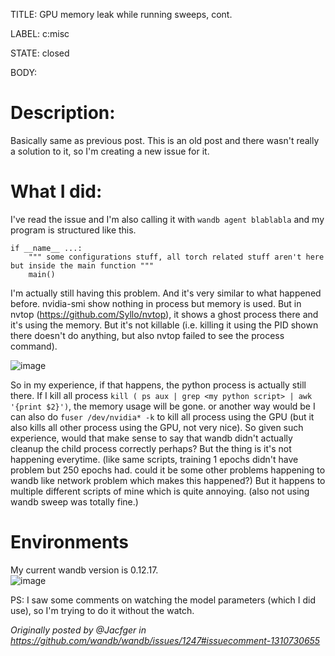 TITLE:
GPU memory leak while running sweeps, cont.

LABEL:
c:misc

STATE:
closed

BODY:
# Description:
Basically same as previous post.
This is an old post and there wasn't really a solution to it, so I'm creating a new issue for it. 
# What I did:
I've read the issue and I'm also calling it with ```wandb agent blablabla``` and my program is structured like this.
```python3
if __name__ ...:
    """ some configurations stuff, all torch related stuff aren't here but inside the main function """
    main()
```

I'm actually still having this problem. And it's very similar to what happened before. nvidia-smi show nothing in process but memory is used. But in nvtop (https://github.com/Syllo/nvtop), it shows a ghost process there and it's using the memory. But it's not killable (i.e. killing it using the PID shown there doesn't do anything, but also nvtop failed to see the process command).

![image](https://user-images.githubusercontent.com/43430515/201177735-50fa3e12-e001-426d-addf-b54044fb1e0f.png)


So in my experience, if that happens, the python process is actually still there. If I kill all process ```kill ( ps aux | grep <my python script> | awk '{print $2}')```, the memory usage will be gone. or another way would be I can also do ```fuser /dev/nvidia* -k``` to kill all process using the GPU (but it also kills all other process using the GPU, not very nice). So given such experience, would that make sense to say that wandb didn't actually cleanup the child process correctly perhaps? But the thing is it's not happening everytime. (like same scripts, training 1 epochs didn't have problem but 250 epochs had. could it be some other problems happening to wandb like network problem which makes this happened?) But it happens to multiple different scripts of mine which is quite annoying. (also not using wandb sweep was totally fine.) 

# Environments
My current wandb version is 0.12.17.  
![image](https://user-images.githubusercontent.com/43430515/201176595-e5d996f3-abf3-40ee-82e9-1412e105bcd2.png)

PS: I saw some comments on watching the model parameters (which I did use), so I'm trying to do it without the watch.

_Originally posted by @Jacfger in https://github.com/wandb/wandb/issues/1247#issuecomment-1310730655_
      

